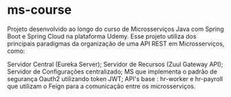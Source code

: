 # ms-course

Projeto desenvolvido ao longo do curso de Microsserviços Java com Spring Boot e Spring Cloud na plataforma Udemy.
Esse projeto utiliza dos principais paradigmas da organização de uma API REST em Microsserviços, como: 

Servidor Central (Eureka Server);
Servidor de Recursos (Zuul Gateway API);
Servidor de Configurações centralizado;
MS que implementa o padrão de segurança Oauth2 utilizando token JWT;
API's base : hr-worker e hr-payroll que utilizam o Feign para a comunicação entre os microsserviços.

